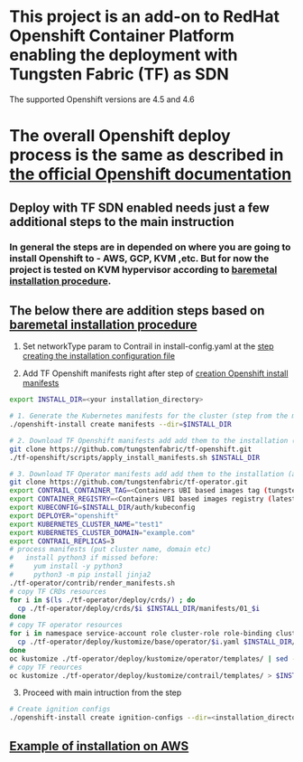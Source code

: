 # This project is an add-on to RedHat Openshift Container Platform enabling the deployment with Tungsten Fabric (TF) as SDN
The supported Openshift versions are 4.5 and 4.6

# The overall Openshift deploy process is the same as described in [the official Openshift documentation](https://docs.openshift.com/container-platform/4.5/welcome/index.html)

## Deploy with TF SDN enabled needs just a few additional steps to the main instruction
### In general the steps are in depended on where you are going to install Openshift to - AWS, GCP, KVM ,etc. But for now the project is tested on KVM hypervisor according to [baremetal installation procedure](https://docs.openshift.com/container-platform/4.5/installing/installing_bare_metal/installing-bare-metal.html).

## The below there are addition steps based on [baremetal installation procedure](https://docs.openshift.com/container-platform/4.5/installing/installing_bare_metal/installing-bare-metal.html)

1. Set networkType param to Contrail in install-config.yaml at the [step creating the installation configuration file](https://docs.openshift.com/container-platform/4.5/installing/installing_bare_metal/installing-bare-metal.html#installation-initializing-manual_installing-bare-metal)

2. Add TF Openshift manifests right after step of [creation Openshift install manifests](https://docs.openshift.com/container-platform/4.5/installing/installing_bare_metal/installing-bare-metal.html#installation-user-infra-generate-k8s-manifest-ignition_installing-bare-metal)
```bash
export INSTALL_DIR=<your installation_directory>

# 1. Generate the Kubernetes manifests for the cluster (step from the main instruction)
./openshift-install create manifests --dir=$INSTALL_DIR

# 2. Download TF Openshift manifests add add them to the installation (additional step)
git clone https://github.com/tungstenfabric/tf-openshift.git
./tf-openshift/scripts/apply_install_manifests.sh $INSTALL_DIR

# 3. Download TF Operator manifests add add them to the installation (additional step)
git clone https://github.com/tungstenfabric/tf-operator.git
export CONTRAIL_CONTAINER_TAG=<Containers UBI based images tag (tungstenfabric on dockerhub by default)>
export CONTAINER_REGISTRY=<Containers UBI based images registry (latest by default)>
export KUBECONFIG=$INSTALL_DIR/auth/kubeconfig
export DEPLOYER="openshift"
export KUBERNETES_CLUSTER_NAME="test1"
export KUBERNETES_CLUSTER_DOMAIN="example.com"
export CONTRAIL_REPLICAS=3
# process manifests (put cluster name, domain etc)
#   install python3 if missed before:
#     yum install -y python3
#     python3 -m pip install jinja2
./tf-operator/contrib/render_manifests.sh
# copy TF CRDs resources
for i in $(ls ./tf-operator/deploy/crds/) ; do
  cp ./tf-operator/deploy/crds/$i $INSTALL_DIR/manifests/01_$i
done
# copy TF operator resources
for i in namespace service-account role cluster-role role-binding cluster-role-binding ; do
  cp ./tf-operator/deploy/kustomize/base/operator/$i.yaml $INSTALL_DIR/manifests/02-tf-operator-$i.yaml
done
oc kustomize ./tf-operator/deploy/kustomize/operator/templates/ | sed -n 'H; /---/h; ${g;p;}' > $INSTALL_DIR/manifests/02-tf-operator.yaml
# copy TF reources
oc kustomize ./tf-operator/deploy/kustomize/contrail/templates/ > $INSTALL_DIR/manifests/03-tf.yaml
```

3. Proceed with main intruction from the step
```bash
# Create ignition configs
./openshift-install create ignition-configs --dir=<installation_directory>
```


## [Example of installation on AWS](Readme_aws.md)

